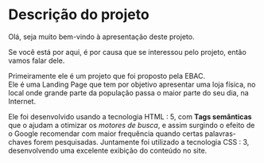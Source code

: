 <h1>Descrição do projeto</h1>
<p>Olá, seja muito bem-vindo à apresentação deste projeto.</p>
<p>Se você está por aqui, é por causa que se interessou pelo projeto, então vamos falar dele.</p>
<p>Primeiramente ele é um projeto que foi proposto pela EBAC. <br>
Ele é uma Landing Page que tem por objetivo apresentar uma loja física, no local onde grande parte da população passa o maior parte do seu dia, na Internet.</p>
<p>Ele foi desenvolvido usando a tecnologia HTML : 5, com <strong>Tags semânticas</strong> que o ajudam a otimizar os <em>motores de busca</em>, e assim surgindo o efeito de o Google recomendar com maior frequência quando certas palavras-chaves forem pesquisadas. Juntamente foi utilizado a tecnologia CSS : 3, desenvolvendo uma excelente exibição do conteúdo no site.</p>
